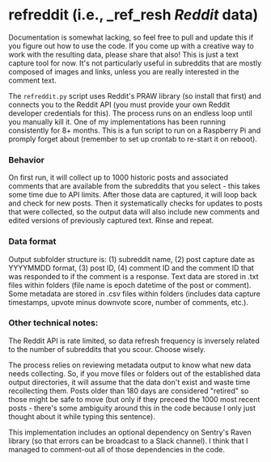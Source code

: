 # refreddit (i.e., _ref_resh _Reddit_ data)

Documentation is somewhat lacking, so feel free to pull and update this if you figure out how to use the code. If you come up with a creative way to work with the resulting data, please share that also! This is just a text capture tool for now. It's not particularly useful in subreddits that are mostly composed of images and links, unless you are really interested in the comment text.

The ```refreddit.py``` script uses Reddit's PRAW library (so install that first) and connects you to the Reddit API (you must provide your own Reddit developer credentials for this). The process runs on an endless loop until you manually kill it. One of my implementations has been running consistently for 8+ months. This is a fun script to run on a Raspberry Pi and promply forget about (remember to set up crontab to re-start it on reboot).


### Behavior
On first run, it will collect up to 1000 historic posts and associated comments that are available from the subreddits that you select - this takes some time due to API limits. After those data are captured, it will loop back and check for new posts. Then it systematically  checks for updates to posts that were collected, so the output data will also include new comments and edited versions of previously captured text. Rinse and repeat. 

### Data format
Output subfolder structure is: (1) subreddit name, (2) post capture date as YYYYMMDD format, (3) post ID, (4) comment ID and the comment ID that was responded to if the comment is a response. Text data are stored in .txt files within folders (file name is epoch datetime of the post or comment). Some metadata are stored in .csv files within folders (includes data capture timestamps, upvote minus downvote score, number of comments, etc.). 


### Other technical notes:
The Reddit API is rate limited, so data refresh frequency is inversely related to the number of subreddits that you scour. Choose wisely. 

The process relies on reviewing metadata output to know what new data needs collecting. So, if you move files or folders out of the established data output directories, it will assume that the data don't exist and waste time recollecting them. Posts older than 180 days are considered "retired" so those might be safe to move (but only if they preceed the 1000 most recent posts - there's some ambiguity around this in the code because I only just thought about it while typing this sentence). 

This implementation includes an optional dependency on Sentry's Raven library (so that errors can be broadcast to a Slack channel). I think that I managed to comment-out all of those dependencies in the code. 

